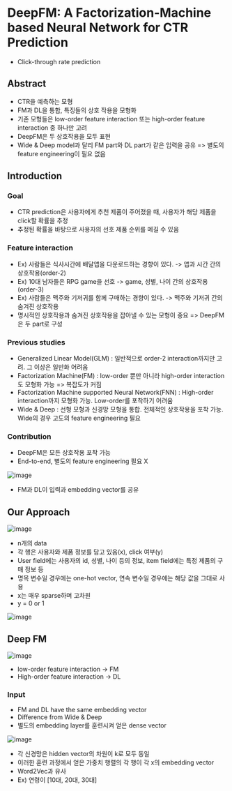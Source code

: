 # DeepFM: A Factorization-Machine based Neural Network for CTR Prediction

- Click-through rate prediction

## Abstract

- CTR을 예측하는 모형
- FM과 DL을 통합, 특징들의 상호 작용을 모형화
- 기존 모형들은 low-order feature interaction 또는 high-order feature interaction 중 하나만 고려
- DeepFM은 두 상호작용을 모두 표현
- Wide & Deep model과 달리 FM part와 DL part가 같은 입력을 공유 => 별도의 feature engineering이 필요 없음

## Introduction

### Goal

- CTR prediction은 사용자에게 추천 제품이 주어졌을 때, 사용자가 해당 제품을 click할 확률을 추정
- 추정된 확률을 바탕으로 사용자의 선호 제품 순위를 메길 수 있음

### Feature interaction

- Ex) 사람들은 식사시간에 배달앱을 다운로드하는 경향이 있다. -> 앱과 시간 간의 상호작용(order-2)
- Ex) 10대 남자들은 RPG game을 선호 -> game, 성별, 나이 간의 상호작용(order-3)
- Ex) 사람들은 맥주와 기저귀를 함께 구매하는 경향이 있다. -> 맥주와 기저귀 간의 숨겨진 상호작용 
- 명시적인 상호작용과 숨겨진 상호작용을 잡아낼 수 있는 모형이 중요 => DeepFM은 두 part로 구성

### Previous studies

- Generalized Linear Model(GLM) : 일반적으로 order-2 interaction까지만 고려. 그 이상은 일반화 어려움
- Factorization Machine(FM) : low-order 뿐만 아니라 high-order interaction도 모형화 가능 => 복잡도가 커짐
- Factorization Machine supported Neural Network(FNN) : High-order interaction까지 모형화 가능. Low-order를 포착하기 어려움
- Wide & Deep : 선형 모형과 신경망 모형을 통합. 전체적인 상호작용을 포착 가능. Wide의 경우 고도의 feature engineering 필요

### Contribution

- DeepFM은 모든 상호작용 포착 가능
- End-to-end, 별도의 feature engineering 필요 X

![image](https://user-images.githubusercontent.com/80622859/227768203-b5efe322-31fa-41fc-a224-8187a46ba373.png)

- FM과 DL이 입력과 embedding vector를 공유

## Our Approach

![image](https://user-images.githubusercontent.com/80622859/227768220-134d5a98-cd39-4f4b-9f0d-19ec2dfbafa4.png)

- n개의 data
- 각 행은 사용자와 제품 정보를 담고 있음(x), click 여부(y)
- User field에는 사용자의 id, 성별, 나이 등의 정보, item field에는 특정 제품의 구매 정보 등
- 명목 변수일 경우에는 one-hot vector, 연속 변수일 경우에는 해당 값을 그대로 사용
- x는 매우 sparse하며 고차원
- y = 0 or 1

![image](https://user-images.githubusercontent.com/80622859/227768362-efe13669-f7d7-41e5-b8fb-bb527a26229d.png)

## Deep FM

![image](https://user-images.githubusercontent.com/80622859/227771707-6183f223-34a4-4184-8c5d-7c3e59581a11.png)

- low-order feature interaction -> FM
- High-order feature interaction -> DL

### Input

- FM and DL have the same embedding vector
- Difference from Wide & Deep
- 별도의 embedding layer를 훈련시켜 얻은 dense vector

![image](https://user-images.githubusercontent.com/80622859/227771768-d3b23460-6955-4e1b-9846-11d429e0077c.png)

- 각 신경망은 hidden vector의 차원이 k로 모두 동일
- 이러한 훈련 과정에서 얻은 가중치 행렬의 각 행이 각 x의 embedding vector
- Word2Vec과 유사
- Ex) 연령이 [10대, 20대, 30대]

